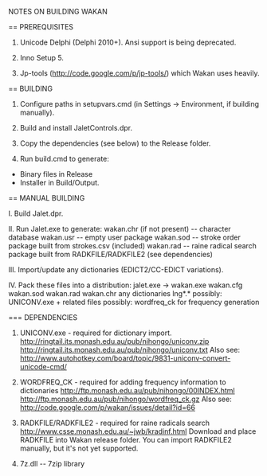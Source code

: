NOTES ON BUILDING WAKAN

== PREREQUISITES

1. Unicode Delphi (Delphi 2010+). Ansi support is being deprecated.

2. Inno Setup 5.

3. Jp-tools (http://code.google.com/p/jp-tools/) which Wakan uses heavily.



== BUILDING

1. Configure paths in setupvars.cmd (in Settings -> Environment, if building manually).

2. Build and install JaletControls.dpr.

3. Copy the dependencies (see below) to the Release folder.

4. Run build.cmd to generate:
- Binary files in Release
- Installer in Build/Output.



== MANUAL BUILDING

I. Build Jalet.dpr.

II. Run Jalet.exe to generate:
  wakan.chr (if not present) -- character database
  wakan.usr -- empty user package
  wakan.sod -- stroke order package built from strokes.csv (included)
  wakan.rad -- raine radical search package built from RADKFILE/RADKFILE2 (see dependencies)

III. Import/update any dictionaries (EDICT2/CC-EDICT variations).

IV. Pack these files into a distribution:
  jalet.exe -> wakan.exe
  wakan.cfg
  wakan.sod
  wakan.rad
  wakan.chr
  any dictionaries
  lng\*.*
  possibly: UNICONV.exe + related files
  possibly: wordfreq_ck for frequency generation



=== DEPENDENCIES

1. UNICONV.exe - required for dictionary import.
http://ringtail.its.monash.edu.au/pub/nihongo/uniconv.zip
http://ringtail.its.monash.edu.au/pub/nihongo/uniconv.txt
Also see: http://www.autohotkey.com/board/topic/9831-uniconv-convert-unicode-cmd/

2. WORDFREQ_CK - required for adding frequency information to dictionaries
http://ftp.monash.edu.au/pub/nihongo/00INDEX.html
http://ftp.monash.edu.au/pub/nihongo/wordfreq_ck.gz
Also see: http://code.google.com/p/wakan/issues/detail?id=66

3. RADKFILE/RADKFILE2 - required for raine radicals search
http://www.csse.monash.edu.au/~jwb/kradinf.html
Download and place RADKFILE into Wakan release folder. You can import RADKFILE2 manually, but it's not yet supported.

4. 7z.dll -- 7zip library
